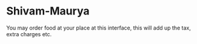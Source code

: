 # Shivam-Maurya
You may order food at your place at this interface, this will add up the tax, extra charges etc.
